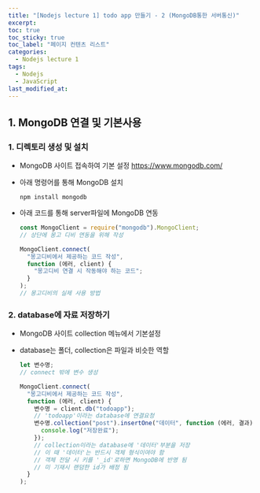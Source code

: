```yaml
---
title: "[Nodejs lecture 1] todo app 만들기 - 2 (MongoDB통한 서버통신)"
excerpt:
toc: true
toc_sticky: true
toc_label: "페이지 컨텐츠 리스트"
categories:
  - Nodejs lecture 1
tags:
  - Nodejs
  - JavaScript
last_modified_at:
---
```


## **1. MongoDB 연결 및 기본사용**

### 1. 디렉토리 생성 및 설치

- MongoDB 사이트 접속하여 기본 설정
  https://www.mongodb.com/

- 아래 명령어를 통해 MongoDB 설치

  ```shell
  npm install mongodb
  ```

- 아래 코드를 통해 server파일에 MongoDB 연동

  ```javascript
  const MongoClient = require("mongodb").MongoClient;
  // 상단에 몽고 디비 연동을 위해 작성

  MongoClient.connect(
    "몽고디비에서 제공하는 코드 작성",
    function (에러, client) {
      "몽고디비 연결 시 작동해야 하는 코드";
    }
  );
  // 몽고디비의 실제 사용 방법
  ```

### 2. database에 자료 저장하기

- MongoDB 사이트 collection 메뉴에서 기본설정
- database는 폴더, collection은 파일과 비슷한 역할

  ```javascript
  let 변수명;
  // connect 밖에 변수 생성

  MongoClient.connect(
    "몽고디비에서 제공하는 코드 작성",
    function (에러, client) {
      변수명 = client.db("todoapp");
      // 'todoapp'이라는 database에 연결요청
      변수명.collection("post").insertOne("데이터", function (에러, 결과) {
        console.log("저장완료");
      });
      // collection이라는 database에 '데이터'부분을 저장
      // 이 때 '데이터'는 반드시 객체 형식이여야 함
      // 객체 전달 시 키를 '_id'로하면 MongoDB에 반영 됨
      // 미 기재시 랜덤한 id가 배정 됨
    }
  );
  ```
